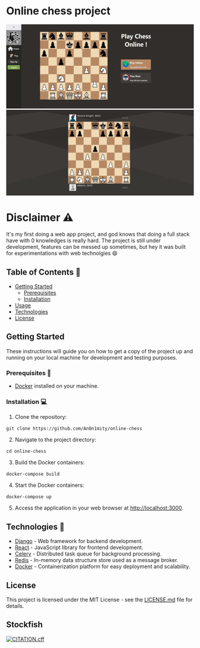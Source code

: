 # Online chess project

![Landing Page](landing_screenshot.png)
![Game Page](game_screenshot.png)

# Disclaimer :warning:

It's my first doing a web app project, and god knows that doing a full stack have with 0 knowledges is really hard.
The project is still under development, features can be messed up sometimes, but hey it was built for experimentations
with web technolgies :smile:

## Table of Contents :eyes:

- [Getting Started](#getting-started)
  - [Prerequisites](#prerequisites)
  - [Installation](#installation)
- [Usage](#usage)
- [Technologies](#technologies)
- [License](#license)

## Getting Started

These instructions will guide you on how to get a copy of the project up and running on your local machine for development and testing purposes.

### Prerequisites :whale:

- [Docker](https://www.docker.com/) installed on your machine.

### Installation :computer:

1. Clone the repository:

```shell
git clone https://github.com/An0n1mity/online-chess
```

2. Navigate to the project directory:

```shell
cd online-chess
```

3. Build the Docker containers:

```shell
docker-compose build
```

4. Start the Docker containers:

```shell
docker-compose up
```

5. Access the application in your web browser at [http://localhost:3000](http://localhost:3000).


## Technologies :wrench:

- [Django](https://www.djangoproject.com/) - Web framework for backend development.
- [React](https://reactjs.org/) - JavaScript library for frontend development.
- [Celery](http://www.celeryproject.org/) - Distributed task queue for background processing.
- [Redis](https://redis.io/) - In-memory data structure store used as a message broker.
- [Docker](https://www.docker.com/) - Containerization platform for easy deployment and scalability.

## License

This project is licensed under the MIT License - see the [LICENSE.md](LICENSE.MD) file for details.

## Stockfish
[![CITATION.cff](https://img.shields.io/badge/Citation-CFF-ff69b4.svg)]([https://github.com/official-stockfish/Stockfish/blob/master/CITATION.cff](https://github.com/official-stockfish/Stockfish/))

